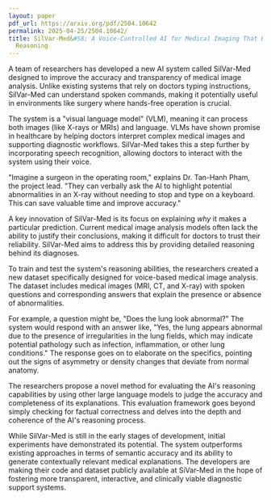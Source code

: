 ```yaml
---
layout: paper
pdf_url: https://arxiv.org/pdf/2504.10642
permalink: 2025-04-25/2504.10642/
title: SilVar-Med&#58; A Voice-Controlled AI for Medical Imaging That Explains Its
  Reasoning
---
```




A team of researchers has developed a new AI system called SilVar-Med designed to improve the accuracy and transparency of medical image analysis. Unlike existing systems that rely on doctors typing instructions, SilVar-Med can understand spoken commands, making it potentially useful in environments like surgery where hands-free operation is crucial.

The system is a "visual language model" (VLM), meaning it can process both images (like X-rays or MRIs) and language. VLMs have shown promise in healthcare by helping doctors interpret complex medical images and supporting diagnostic workflows. SilVar-Med takes this a step further by incorporating speech recognition, allowing doctors to interact with the system using their voice.

"Imagine a surgeon in the operating room," explains Dr. Tan-Hanh Pham, the project lead. "They can verbally ask the AI to highlight potential abnormalities in an X-ray without needing to stop and type on a keyboard. This can save valuable time and improve accuracy."

A key innovation of SilVar-Med is its focus on explaining *why* it makes a particular prediction. Current medical image analysis models often lack the ability to justify their conclusions, making it difficult for doctors to trust their reliability. SilVar-Med aims to address this by providing detailed reasoning behind its diagnoses.

To train and test the system's reasoning abilities, the researchers created a new dataset specifically designed for voice-based medical image analysis. The dataset includes medical images (MRI, CT, and X-ray) with spoken questions and corresponding answers that explain the presence or absence of abnormalities.

For example, a question might be, "Does the lung look abnormal?" The system would respond with an answer like, "Yes, the lung appears abnormal due to the presence of irregularities in the lung fields, which may indicate potential pathology such as infection, inflammation, or other lung conditions." The response goes on to elaborate on the specifics, pointing out the signs of asymmetry or density changes that deviate from normal anatomy.

The researchers propose a novel method for evaluating the AI's reasoning capabilities by using other large language models to judge the accuracy and completeness of its explanations. This evaluation framework goes beyond simply checking for factual correctness and delves into the depth and coherence of the AI's reasoning process.

While SilVar-Med is still in the early stages of development, initial experiments have demonstrated its potential. The system outperforms existing approaches in terms of semantic accuracy and its ability to generate contextually relevant medical explanations. The developers are making their code and dataset publicly available at SiVar-Med in the hope of fostering more transparent, interactive, and clinically viable diagnostic support systems.